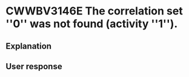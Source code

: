 # CWWBV3146E The correlation set ''0'' was not found (activity ''1'').

## Explanation

## User response